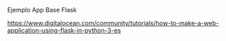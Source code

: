 Ejemplo App Base Flask


https://www.digitalocean.com/community/tutorials/how-to-make-a-web-application-using-flask-in-python-3-es